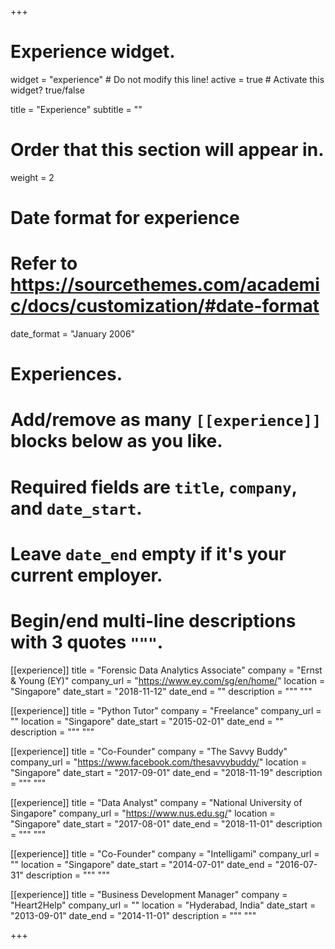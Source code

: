 +++
# Experience widget.
widget = "experience"  # Do not modify this line!
active = true  # Activate this widget? true/false

title = "Experience"
subtitle = ""

# Order that this section will appear in.
weight = 2

# Date format for experience
#   Refer to https://sourcethemes.com/academic/docs/customization/#date-format
date_format = "January 2006"

# Experiences.
#   Add/remove as many `[[experience]]` blocks below as you like.
#   Required fields are `title`, `company`, and `date_start`.
#   Leave `date_end` empty if it's your current employer.
#   Begin/end multi-line descriptions with 3 quotes `"""`.
[[experience]]
  title = "Forensic Data Analytics Associate"
  company = "Ernst & Young (EY)"
  company_url = "https://www.ey.com/sg/en/home/"
  location = "Singapore"
  date_start = "2018-11-12"
  date_end = ""
  description = """
  """

[[experience]]
  title = "Python Tutor"
  company = "Freelance"
  company_url = ""
  location = "Singapore"
  date_start = "2015-02-01"
  date_end = ""
  description = """ """
  
[[experience]]
  title = "Co-Founder"
  company = "The Savvy Buddy"
  company_url = "https://www.facebook.com/thesavvybuddy/"
  location = "Singapore"
  date_start = "2017-09-01"
  date_end = "2018-11-19"
  description = """ """

[[experience]]
  title = "Data Analyst"
  company = "National University of Singapore"
  company_url = "https://www.nus.edu.sg/"
  location = "Singapore"
  date_start = "2017-08-01"
  date_end = "2018-11-01"
  description = """ """
  
[[experience]]
  title = "Co-Founder"
  company = "Intelligami"
  company_url = ""
  location = "Singapore"
  date_start = "2014-07-01"
  date_end = "2016-07-31"
  description = """ """
  
[[experience]]
  title = "Business Development Manager"
  company = "Heart2Help"
  company_url = ""
  location = "Hyderabad, India"
  date_start = "2013-09-01"
  date_end = "2014-11-01"
  description = """ """

+++
